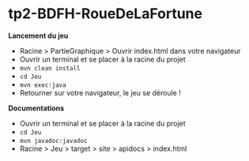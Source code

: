# tp2-BDFH-RoueDeLaFortune

**Lancement du jeu**

- Racine > PartieGraphique > Ouvrir index.html dans votre navigateur
- Ouvrir un terminal et se placer à la racine du projet
- `mvn clean install`
- `cd Jeu`
- `mvn exec:java`
- Retourner sur votre navigateur, le jeu se déroule !

**Documentations**

- Ouvrir un terminal et se placer à la racine du projet
- `cd Jeu`
- `mvn javadoc:javadoc`
- Racine > Jeu > target > site > apidocs > index.html